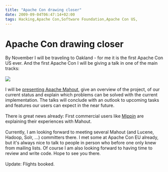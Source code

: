 ```yaml
---
title: "Apache Con drawing closer"
date: 2009-09-04T06:47:14+02:00
tags: Hacking,Apache Con,Software Foundation,Apache Con US,
---
```


# Apache Con drawing closer


By November I will be traveling to Oakland - for me it is the first Apache Con US ever. And the first Apache Con I will 
be giving a talk in one of the main tracks:<br><br><img 
src="http://us.apachecon.com/page_attachments/0000/0223/468x60_speaker.gif"><br><br>I will be <a 
href="http://us.apachecon.com/c/acus2009/sessions/333">presenting Apache Mahout</a>, give an overview of the project, 
of our current status and explain which problems can be solved with the current implementation. The talks will conclude 
with an outlook to upcoming tasks and features our users can expect in the near future.<br><br>There is great news 
already: First commercial users like <a href="http://blog.mippin.com/2009/09/may-we-recommend.html">Mippin</a> are 
explaining their experiences with Mahout.<br><br>Currently, I am looking forward to meeting several Mahout (and Lucene, 
Hadoop, Solr, ...) committers there. I met some at Apache Con EU already, but it's always nice to talk to people in 
person who before one only knew from mailing lists. Of course I am also looking forward to having time to review and 
write code. Hope to see you there.<br><br>Update: Flights booked.
